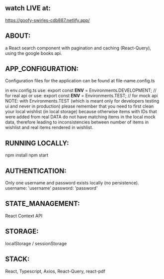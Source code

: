 ## watch LIVE at:

https://goofy-swirles-cdb887.netlify.app/

## ABOUT:

a React search component with pagination and caching (React-Query), using the google books api.

## APP_CONFIGURATION:

Configuration files for the application can be found at file-name.config.ts

in env.config.ts use:
export const **ENV** = Environments.DEVELOPMENT; // for real api
or use:
export const **ENV** = Environments.TEST; // for mock api
NOTE: with Environments.TEST (which is meant only for developers testing ui and never in production) please remember that you need to first clean your local wishlist (in local storage) because otherwise items with IDs that were added from real DATA do not have
matching items in the local mock data, therefore leading to inconsistencies between number of items in wishlist and real items rendered
in wishlist.

## RUNNING LOCALLY:

npm install
npm start

## AUTHENTICATION:

Only one username and password exists locally (no persistence).
username: 'username'
password: 'password'

## STATE_MANAGEMENT:

React Context API

## STORAGE:

localStorage / sessionStorage

## STACK:

React, Typescript, Axios, React-Query, react-pdf
